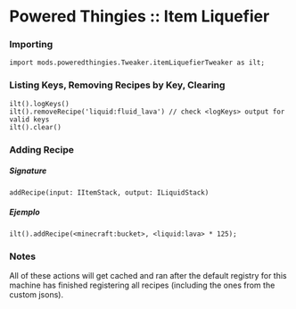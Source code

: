 # Powered Thingies :: Item Liquefier

### Importing
```zenscript
import mods.poweredthingies.Tweaker.itemLiquefierTweaker as ilt;
```

### Listing Keys, Removing Recipes by Key, Clearing
```zenscript
ilt().logKeys()
ilt().removeRecipe('liquid:fluid_lava') // check <logKeys> output for valid keys
ilt().clear()
```

### Adding Recipe
##### Signature
```zenscript
addRecipe(input: IItemStack, output: ILiquidStack)
```
##### Ejemplo
```zenscript
ilt().addRecipe(<minecraft:bucket>, <liquid:lava> * 125);
```

### Notes
All of these actions will get cached and ran after the default registry for this machine has finished registering all recipes (including the ones from the custom jsons).